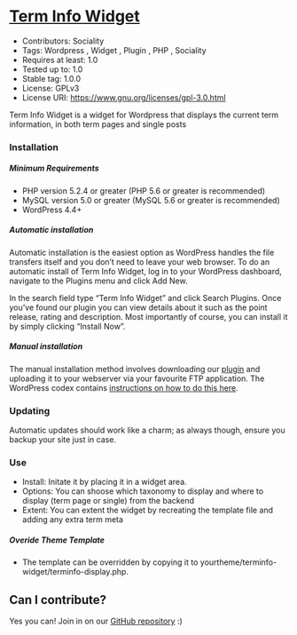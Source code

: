 
# [Term Info Widget](https:///github.com/socialityDev/Term-Info-Widget/)
- Contributors: Sociality
- Tags: Wordpress , Widget , Plugin , PHP , Sociality
- Requires at least: 1.0
- Tested up to: 1.0
- Stable tag: 1.0.0
- License: GPLv3
- License URI: https://www.gnu.org/licenses/gpl-3.0.html

Term Info Widget is a widget for Wordpress that displays the current term information, in both term pages and single posts


### Installation 

##### Minimum Requirements 

* PHP version 5.2.4 or greater (PHP 5.6 or greater is recommended)
* MySQL version 5.0 or greater (MySQL 5.6 or greater is recommended)
* WordPress 4.4+

##### Automatic installation 

Automatic installation is the easiest option as WordPress handles the file transfers itself and you don’t need to leave your web browser. To do an automatic install of Term Info Widget, log in to your WordPress dashboard, navigate to the Plugins menu and click Add New.

In the search field type “Term Info Widget” and click Search Plugins. Once you’ve found our plugin you can view details about it such as the point release, rating and description. Most importantly of course, you can install it by simply clicking “Install Now”.

##### Manual installation 

The manual installation method involves downloading our [plugin](https:///github.com/socialityDev/Term-Info-Widget/) and uploading it to your webserver via your favourite FTP application. The WordPress codex contains [instructions on how to do this here](https://codex.wordpress.org/Managing_Plugins#Manual_Plugin_Installation).

### Updating 

Automatic updates should work like a charm; as always though, ensure you backup your site just in case.

### Use 

* Install: Initate it by placing it in a widget area. 
* Options: You can shoose which taxonomy to display and where to display (term page or single) from the backend
* Extent: You can extent the widget by recreating the template file and adding any extra term meta

##### Overide Theme Template
* The template can be overridden by copying it to yourtheme/terminfo-widget/terminfo-display.php. 

## Can I contribute? 

Yes you can! Join in on our [GitHub repository](https:///github.com/socialityDev/Term-Info-Widget/) :)